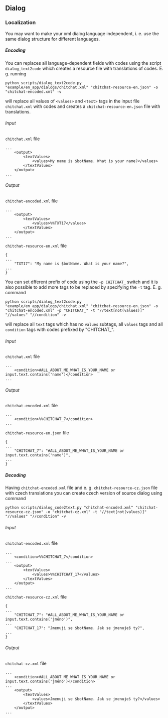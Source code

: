 ## Dialog

### Localization

You may want to make your xml dialog language independent, i. e. use the same dialog structure for different languages.

##### Encoding
You can replaces all language-dependent fields with codes using the script `dialog_text2code` which creates a resource file with translations of codes. E. g. running

```
python scripts/dialog_text2code.py "example/en_app/dialogs/chitchat.xml" "chitchat-resource-en.json" -o "chitchat-encoded.xml" -v

```

will replace all values of `<values>` and `<text>` tags in the input file `chitchat.xml` with codes and creates a `chitchat-resource-en.json` file with translations.


###### Input

`chitchat.xml` file

```
...
	<output>
		<textValues>
			<values>My name is $botName. What is your name?</values>
		</textValues>
	</output>
...
```

###### Output

`chitchat-encoded.xml` file

```
...
	<output>
		<textValues>
			<values>%%TXT17</values>
		</textValues>
	</output>
...
```

`chitchat-resource-en.xml` file

```
{
...
	"TXT17": "My name is $botName. What is your name?",
...
}
```


You can set dfferent prefix of code using the `-p CHITCHAT_` switch and it is also possible to add more tags to be replaced by specifying the `-t` tag. E. g. command

```
python scripts/dialog_text2code.py "example/en_app/dialogs/chitchat.xml" "chitchat-resource-en.json" -o "chitchat-encoded.xml" -p "CHITCHAT_" -t "//text[not(values)]" "//values" "//condition" -v

```

will replace all `text` tags which has no `values` subtags, all `values` tags and all `condition` tags with codes prefixed by "CHITCHAT_".

###### Input

`chitchat.xml` file

```
...
	<condition>#ALL_ABOUT_ME_WHAT_IS_YOUR_NAME or input.text.contains('name')</condition>
...
```

###### Output

`chitchat-encoded.xml` file

```
...
	<condition>%%CHITCHAT_7</condition>
...
```

`chitchat-resource-en.json` file

```
{
...
	"CHITCHAT_7": "#ALL_ABOUT_ME_WHAT_IS_YOUR_NAME or input.text.contains('name')",
...
}
```

##### Decoding
Having `chitchat-encoded.xml` file and e. g. `chitchat-resource-cz.json` file with czech translations you can create czech version of source dialog using command

```
python scripts/dialog_code2text.py "chitchat-encoded.xml" "chitchat-resource-cz.json" -o "chitchat-cz.xml" -t "//text[not(values)]" "//values" "//condition" -v
```

###### Input

`chitchat-encoded.xml` file

```
...
	<condition>%%CHITCHAT_7</condition>
...
	<output>
		<textValues>
			<values>%%CHITCHAT_17</values>
		</textValues>
	</output>
...
```

`chitchat-resource-cz.xml` file

```
{
...
	"CHITCHAT_7": "#ALL_ABOUT_ME_WHAT_IS_YOUR_NAME or input.text.contains('jméno')",
...
	"CHITCHAT_17": "Jmenuji se $botName. Jak se jmenuješ ty?",
...
}
```

###### Output

`chitchat-cz.xml` file

```
...
	<condition>#ALL_ABOUT_ME_WHAT_IS_YOUR_NAME or input.text.contains('jméno')</condition>
...
	<output>
		<textValues>
			<values>Jmenuji se $botName. Jak se jmenuješ ty?</values>
		</textValues>
	</output>
...
```